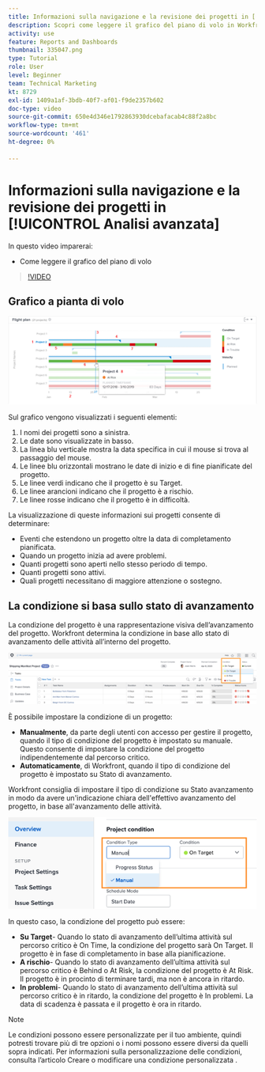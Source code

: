 ```yaml
---
title: Informazioni sulla navigazione e la revisione dei progetti in [!UICONTROL Analisi avanzata]
description: Scopri come leggere il grafico del piano di volo in Workfront.
activity: use
feature: Reports and Dashboards
thumbnail: 335047.png
type: Tutorial
role: User
level: Beginner
team: Technical Marketing
kt: 8729
exl-id: 1409a1af-3bdb-40f7-af01-f9de2357b602
doc-type: video
source-git-commit: 650e4d346e1792863930dcebafacab4c88f2a8bc
workflow-type: tm+mt
source-wordcount: '461'
ht-degree: 0%

---
```


# Informazioni sulla navigazione e la revisione dei progetti in [!UICONTROL Analisi avanzata]

In questo video imparerai:

* Come leggere il grafico del piano di volo

>[!VIDEO](https://video.tv.adobe.com/v/335047/?quality=12&learn=on)

## Grafico a pianta di volo

![Immagine di un grafico a piani di volo con numeri corrispondenti ai punti elenco seguenti](assets/section-2-1.png)

Sul grafico vengono visualizzati i seguenti elementi:

1. I nomi dei progetti sono a sinistra.
1. Le date sono visualizzate in basso.
1. La linea blu verticale mostra la data specifica in cui il mouse si trova al passaggio del mouse.
1. Le linee blu orizzontali mostrano le date di inizio e di fine pianificate del progetto.
1. Le linee verdi indicano che il progetto è su Target.
1. Le linee arancioni indicano che il progetto è a rischio.
1. Le linee rosse indicano che il progetto è in difficoltà.

La visualizzazione di queste informazioni sui progetti consente di determinare:

* Eventi che estendono un progetto oltre la data di completamento pianificata.
* Quando un progetto inizia ad avere problemi.
* Quanti progetti sono aperti nello stesso periodo di tempo.
* Quanti progetti sono attivi.
* Quali progetti necessitano di maggiore attenzione o sostegno.

## La condizione si basa sullo stato di avanzamento

La condizione del progetto è una rappresentazione visiva dell’avanzamento del progetto. Workfront determina la condizione in base allo stato di avanzamento delle attività all’interno del progetto.

![Immagine dei possibili stati di avanzamento](assets/section-2-2.png)

È possibile impostare la condizione di un progetto:

* **Manualmente**, da parte degli utenti con accesso per gestire il progetto, quando il tipo di condizione del progetto è impostato su manuale. Questo consente di impostare la condizione del progetto indipendentemente dal percorso critico.
* **Automaticamente**, di Workfront, quando il tipo di condizione del progetto è impostato su Stato di avanzamento.

Workfront consiglia di impostare il tipo di condizione su Stato avanzamento in modo da avere un&#39;indicazione chiara dell&#39;effettivo avanzamento del progetto, in base all&#39;avanzamento delle attività.

![Immagine dei possibili stati di avanzamento](assets/section-2-3.png)

In questo caso, la condizione del progetto può essere:

* **Su Target**- Quando lo stato di avanzamento dell’ultima attività sul percorso critico è On Time, la condizione del progetto sarà On Target. Il progetto è in fase di completamento in base alla pianificazione.
* **A rischio**- Quando lo stato di avanzamento dell’ultima attività sul percorso critico è Behind o At Risk, la condizione del progetto è At Risk. Il progetto è in procinto di terminare tardi, ma non è ancora in ritardo.
* **In problemi**- Quando lo stato di avanzamento dell’ultima attività sul percorso critico è in ritardo, la condizione del progetto è In problemi. La data di scadenza è passata e il progetto è ora in ritardo.

>[!NOTE]
>
>Le condizioni possono essere personalizzate per il tuo ambiente, quindi potresti trovare più di tre opzioni o i nomi possono essere diversi da quelli sopra indicati. Per informazioni sulla personalizzazione delle condizioni, consulta l’articolo Creare o modificare una condizione personalizzata .
